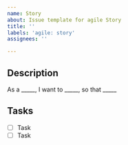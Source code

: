 ```yaml
---
name: Story
about: Issue template for agile Story
title: ''
labels: 'agile: story'
assignees: ''

---
```


## Description
As a _____, I want to _____, so that _____

## Tasks
* [ ] Task
* [ ] Task
